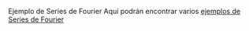 Ejemplo de Series de Fourier
Aquí podrán encontrar varios [ejemplos de Series de Fourier](https://htmlpreview.github.io/?https://github.com/nunezluis/MisCursos/blob/main/MatAvan20B/OtrosMatAv/EjemFourierSerieHTML/FourierSeries1.html)
